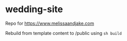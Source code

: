 # wedding-site
Repo for https://www.melissaandjake.com

Rebuild from template content to /public using `sh build`
